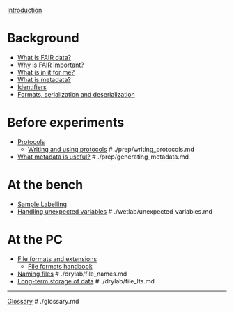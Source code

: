 [Introduction](./introduction.md)

# Background
- [What is FAIR data?](./what_FAIR.md)
- [Why is FAIR important?](./why_FAIR.md)
- [What is in it for me?](./why_should_I_do_this.md)
- [What is metadata?](./intro_to_metadata.md)
- [Identifiers](./identifiers.md)
- [Formats, serialization and deserialization](formats_serde.md)

# Before experiments
- [Protocols](./prep/protocols.md)
    - [Writing and using protocols]() # ./prep/writing_protocols.md
- [What metadata is useful?]() # ./prep/generating_metadata.md

# At the bench
- [Sample Labelling](./wetlab/sample_labelling.md)
- [Handling unexpected variables]() # ./wetlab/unexpected_variables.md

# At the PC
- [File formats and extensions](./drylab/extensions_and_formats.md)
  - [File formats handbook](./drylab/file_formats_quickguide.md)
- [Naming files]() # ./drylab/file_names.md
- [Long-term storage of data]() # ./drylab/file_lts.md

---

[Glossary]() # ./glossary.md
